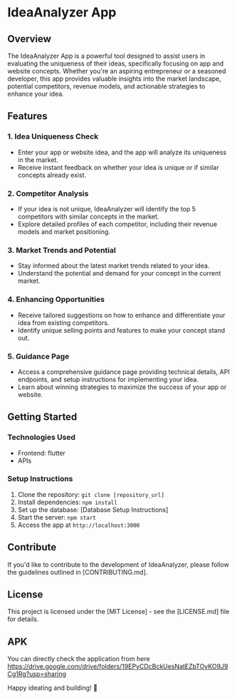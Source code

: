 # IdeaAnalyzer App

## Overview

The IdeaAnalyzer App is a powerful tool designed to assist users in evaluating the uniqueness of their ideas, specifically focusing on app and website concepts. Whether you're an aspiring entrepreneur or a seasoned developer, this app provides valuable insights into the market landscape, potential competitors, revenue models, and actionable strategies to enhance your idea.

## Features

### 1. Idea Uniqueness Check

- Enter your app or website idea, and the app will analyze its uniqueness in the market.
- Receive instant feedback on whether your idea is unique or if similar concepts already exist.

### 2. Competitor Analysis

- If your idea is not unique, IdeaAnalyzer will identify the top 5 competitors with similar concepts in the market.
- Explore detailed profiles of each competitor, including their revenue models and market positioning.

### 3. Market Trends and Potential

- Stay informed about the latest market trends related to your idea.
- Understand the potential and demand for your concept in the current market.

### 4. Enhancing Opportunities

- Receive tailored suggestions on how to enhance and differentiate your idea from existing competitors.
- Identify unique selling points and features to make your concept stand out.

### 5. Guidance Page

- Access a comprehensive guidance page providing technical details, API endpoints, and setup instructions for implementing your idea.
- Learn about winning strategies to maximize the success of your app or website.

## Getting Started

### Technologies Used

- Frontend: flutter
- APIs

### Setup Instructions

1. Clone the repository: `git clone [repository_url]`
2. Install dependencies: `npm install`
3. Set up the database: [Database Setup Instructions]
4. Start the server: `npm start`
5. Access the app at `http://localhost:3000`

## Contribute

If you'd like to contribute to the development of IdeaAnalyzer, please follow the guidelines outlined in [CONTRIBUTING.md].

## License

This project is licensed under the [MIT License] - see the [LICENSE.md] file for details.

## APK

You can directly check the application from here
https://drive.google.com/drive/folders/19EPyCDcBckUesNatEZbTOyKO9J9Cg1Rg?usp=sharing

Happy ideating and building! 🚀

